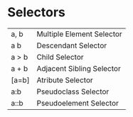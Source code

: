 # Selectors
|||
|---|---|
|a, b|Multiple Element Selector|
|a b|Descendant Selector|
|a > b|Child Selector|
|a + b|Adjacent Sibling Selector|
|[a=b]|Atribute Selector|
|a:b|Pseudoclass Selector|
|a::b|Pseudoelement Selector|